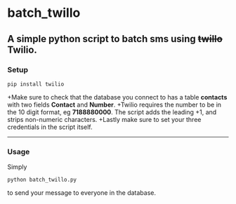 # batch_twillo
A simple python script to batch sms using ~~twillo~~ Twilio.
------------------------------------------------------------

### Setup

```
pip install twilio
```

+Make sure to check that the database you connect to has a table **contacts** with two fields **Contact** and **Number**.
+Twilio requires the number to be in the 10 digit format, eg **7188880000**. The script adds the leading +1, and strips non-numeric characters. 
+Lastly make sure to set your three credentials in the script itself. 

----------------------------------------------------------

### Usage

Simply

```
python batch_twillo.py
```

to send your message to everyone in the database. 